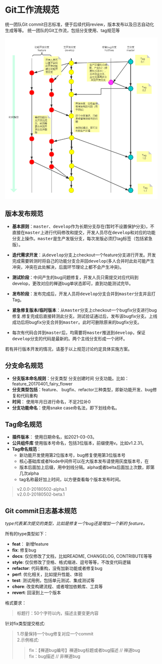 # Git工作流规范
统一团队Git commit日志标准，便于后续代码review，版本发布以及日志自动化生成等等。
统一团队的Git工作流，包括分支使用、tag规范等

![flow-chart](https://github.com/zhouxiaokang666/my-notes/blob/master/img/git-specifications/flow-chart.png)

## 版本发布规范
* __基本原则__：<kbd>master</kbd>、<kbd>develop</kbd>作为长期分支存在(暂时不设置保护分支)，不直接在<kbd>master</kbd>上进行代码修改和提交，开发人员尽在<kbd>develop</kbd>和对应的功能分支上操作。<kbd>master</kbd>是生产发版分支，每次发版必须打tag标签（包括紧急版）。

* __迭代需求开发__：从<kbd>develop</kbd>分支上checkout一个feature分支进行开发。开发完成需要转测时将自己的功能分支合并回<kbd>develop</kbd>(多人合并时此处可能产生冲突，冲突在此处解决，后面环节理论上都不会产生冲突)。

* __测试阶段__：中间产生的bug问题修复，开发人员只需提交对应代码到develop，更改对应的禅道bug单状态即可，直到功能测试完毕。

* __发布阶段__：发布完成后，开发人员将<kbd>develop</kbd>分支合并到<kbd>master</kbd>分支并且打Tag。

* __紧急修复版本/临时版本__：从<kbd>master</kbd>分支上checkout一个bugfix分支进行bug修复.修复完成后直接转测此分支。测试验证通过后，发布该bugfix分支。上线成功后将bugfix分支合并到<kbd>master</kbd>。此时可删除原来的bugfix分支。

* 每次有代码合并到<kbd>master</kbd>后，均需要将<kbd>master</kbd>推送到<kbd>develop</kbd>，保证<kbd>develop</kbd>分支的代码是最新的。两个主线分支形成一个闭环。

若有并行版本开发的情况，请基于以上规范讨论约定具体实施方案。

## 分支命名规范
* __分支版本命名规则__：分支类型 分支创建时间 分支功能。比如：feature_20170401_fairy_flower
* __分支类型包括__：feature、 bugfix、refactor三种类型，即新功能开发、bug修复和代码重构
* __时间__： 使用年月日进行命名，不足2位补0
* __分支功能命名__：使用snake case命名法，即下划线命名。

## Tag命名规范
* __插件版本__： 使用日期命名，如2021-03-03。
* __公共组件库__ 使用版本号命名，包括3位版本，前缀使用v。比如v1.2.31。
* __Tag命名规范__：
    * 新功能开发使用第2位版本号，bug修复使用第3位版本号
    * 核心基础库或者Node中间件可以在大版本发布请使用灰度版本号，在
    * 版本后面加上后缀，用中划线分隔。alpha或者belta后面加上次数，即第几次alpha
    * tag名称最好加上时间，以方便查看每个版本发布时间。  
> v2.0.0-20180502-alpha.1  
> v2.0.0-20180502-beta.1
    

## Git commit日志基本规范
_type代表某次提交的类型，比如是修复一个bug还是增加一个新的
feature。_

所有的type类型如下：

* __feat__： 新增feature
* __fix__: 修复bug
* __docs__: 仅仅修改了文档，比如README, CHANGELOG, CONTRIBUTE等等
* __style__: 仅仅修改了空格、格式缩进、逗号等等，不改变代码逻辑
* __refactor__: 代码重构，没有加新功能或者修复bug
* __perf__: 优化相关，比如提升性能、体验
* __test__: 测试用例，包括单元测试、集成测试等
* __chore__: 改变构建流程、或者增加依赖库、工具等
* __revert__: 回滚到上一个版本

格式要求：
>标题行：50个字符以内，描述主要变更内容 

针对fix类型提交格式:  
>1.尽量保持一个bug修复对应一个commit  
>2.示例格式:  
>>fix：【禅道bug编号】禅道bug标题或者bug描述 // 禅道bug  
>>fix：bug描述   // 非禅道bug
